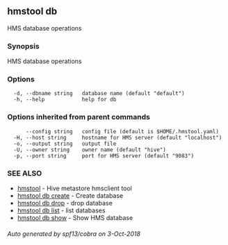 ## hmstool db

HMS database operations

### Synopsis

HMS database operations

### Options

```
  -d, --dbname string   database name (default "default")
  -h, --help            help for db
```

### Options inherited from parent commands

```
      --config string   config file (default is $HOME/.hmstool.yaml)
  -H, --host string     hostname for HMS server (default "localhost")
  -o, --output string   output file
  -U, --owner string    owner name (default "hive")
  -p, --port string     port for HMS server (default "9083")
```

### SEE ALSO

* [hmstool](hmstool.md)	 - Hive metastore hmsclient tool
* [hmstool db create](hmstool_db_create.md)	 - Create database
* [hmstool db drop](hmstool_db_drop.md)	 - drop database
* [hmstool db list](hmstool_db_list.md)	 - list databases
* [hmstool db show](hmstool_db_show.md)	 - Show HMS database

###### Auto generated by spf13/cobra on 3-Oct-2018
